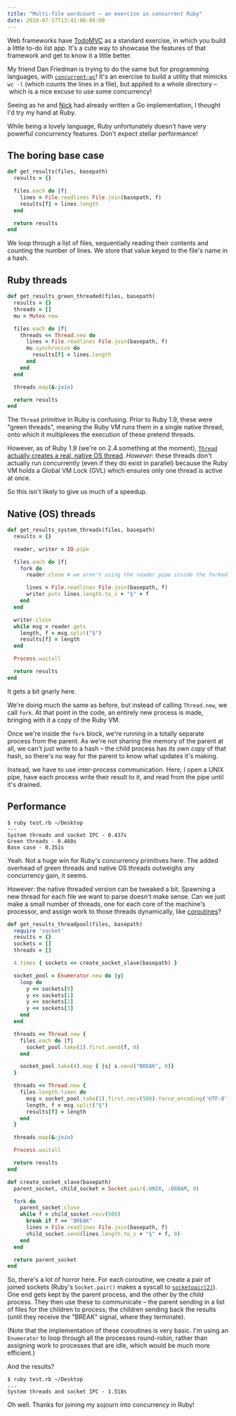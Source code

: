 ```yaml
---
title: "Multi-file wordcount – an exercise in concurrent Ruby"
date: 2018-07-17T13:41:00-04:00
---
```


Web frameworks have [TodoMVC](http://todomvc.com/) as a standard exercise, in which you build a little to-do list app. It's a cute way to showcase the features of that framework and get to know it a little better.

My friend Dan Friedman is trying to do the same but for programming languages, with [`concurrent-wc`](https://github.com/dan-f/concurrent-wc/)! It's an exercise to build a utility that mimicks `wc -l` (which counts the lines in a file), but applied to a whole directory – which is a nice excuse to use some concurrency!

Seeing as he and [Nick](https://github.com/nicolashahn) had already written a Go implementation, I thought I'd try my hand at Ruby.

While being a lovely language, Ruby unfortunately doesn't have very powerful concurrency features. Don't expect stellar performance!

## The boring base case

```ruby
def get_results(files, basepath)
  results = {}

  files.each do |f|
    lines = File.readlines File.join(basepath, f)
    results[f] = lines.length
  end

  return results
end
```

We loop through a list of files, sequentially reading their contents and counting the number of lines. We store that value keyed to the file's name in a hash.

## Ruby threads

```ruby
def get_results_green_threaded(files, basepath)
  results = {}
  threads = []
  mu = Mutex.new

  files.each do |f|
    threads << Thread.new do
      lines = File.readlines File.join(basepath, f)
      mu.synchronize do
        results[f] = lines.length
      end
    end
  end

  threads.map(&:join)

  return results
end
```

The `Thread` primitive in Ruby is confusing. Prior to Ruby 1.9, these were "green threads", meaning the Ruby VM runs them in a single native thread, onto which it multiplexes the execution of these pretend threads.

However, as of Ruby 1.9 (we're on 2.4.something at the moment), [`Thread` actually creates a real, native OS thread](https://csinaction.com/2014/10/10/multithreading-in-the-mri-ruby-interpreter/). _However_: these threads don't actually run concurrently (even if they do exist in parallel) because the Ruby VM holds a Global VM Lock (GVL) which ensures only one thread is active at once.

So this isn't likely to give us much of a speedup.

## Native (OS) threads

```ruby
def get_results_system_threads(files, basepath)
  results = {}

  reader, writer = IO.pipe

  files.each do |f|
    fork do
      reader.close # we aren't using the reader pipe inside the forked process

      lines = File.readlines File.join(basepath, f)
      writer.puts lines.length.to_s + "§" + f
    end
  end

  writer.close
  while msg = reader.gets
    length, f = msg.split("§")
    results[f] = length
  end

  Process.waitall

  return results
end
```

It gets a bit gnarly here.

We're doing much the same as before, but instead of calling `Thread.new`, we call `fork`. At that point in the code, an entirely new process is made, bringing with it a copy of the Ruby VM.

Once we're inside the `fork` block, we're running in a totally separate process from the parent. As we're not sharing the memory of the parent at all, we can't just write to a hash – the child process has _its own copy_ of that hash, so there's no way for the parent to know what updates it's making.

Instead, we have to use inter-process communication. Here, I open a UNIX pipe, have each process write their result to it, and read from the pipe until it's drained.

## Performance

```
$ ruby test.rb ~/Desktop
---
System threads and socket IPC - 0.437s
Green threads - 0.460s
Base case - 0.351s
```

Yeah. Not a huge win for Ruby's concurrency primitives here. The added overhead of green threads and native OS threads outweighs any concurrency gain, it seems.

However: the native threaded version can be tweaked a bit. Spawning a new thread for each file we want to parse doesn't make sense. Can we just make a small number of threads, one for each core of the machine's processor, and assign work to those threads dynamically, like [coroutines](https://en.wikipedia.org/wiki/Coroutine)?

```ruby
def get_results_threadpool(files, basepath)
  require 'socket'
  results = {}
  sockets = []
  threads = []

  4.times { sockets << create_socket_slave(basepath) }

  socket_pool = Enumerator.new do |y|
    loop do
      y << sockets[0]
      y << sockets[1]
      y << sockets[2]
      y << sockets[3]
    end
  end

  threads << Thread.new {
    files.each do |f|
      socket_pool.take(1).first.send(f, 0)
    end

    socket_pool.take(4).map { |s| s.send("BREAK", 0)}
  }

  threads << Thread.new {
    files.length.times do
      msg = socket_pool.take(1).first.recv(500).force_encoding('UTF-8')
      length, f = msg.split("§")
      results[f] = length
    end
  }

  threads.map(&:join)

  Process.waitall

  return results
end

def create_socket_slave(basepath)
  parent_socket, child_socket = Socket.pair(:UNIX, :DGRAM, 0)

  fork do
    parent_socket.close
    while f = child_socket.recv(500)
      break if f == "BREAK"
      lines = File.readlines File.join(basepath, f)
      child_socket.send(lines.length.to_s + "§" + f, 0)
    end
  end

  return parent_socket
end
```

So, there's a lot of horror here. For each coroutine, we create a pair of joined sockets (Ruby's `Socket.pair()` makes a syscall to [`socketpair(2)`](http://man7.org/linux/man-pages/man2/socketpair.2.html)). One end gets kept by the parent process, and the other by the child process. They then use these to communicate – the parent sending in a list of files for the children to process; the children sending back the results (until they receive the "BREAK" signal, where they terminate).

(Note that the implementation of these coroutines is very basic. I'm using an `Enumerator` to loop through all the processes round-robin, rather than assigning work to processes that are idle, which would be much more efficient.)

And the results?

```
$ ruby test.rb ~/Desktop
...
System threads and socket IPC - 1.518s
```

Oh well. Thanks for joining my sojourn into concurrency in Ruby!